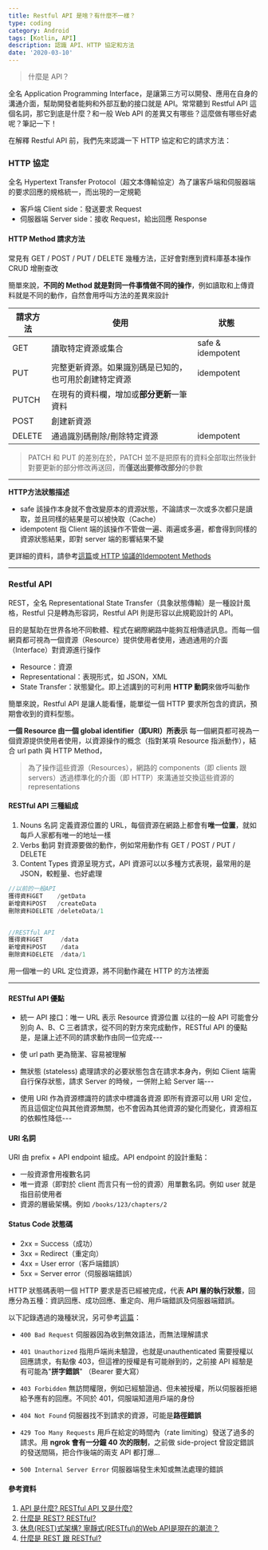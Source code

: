 ```yaml
---
title: Restful API 是啥？有什麼不一樣？
type: coding
category: Android
tags: [Kotlin, API]
description: 認識 API、HTTP 協定和方法
date: '2020-03-10'
---
```


> 什麼是 API？

全名 Application Programming Interface，是讓第三方可以開發、應用在自身的溝通介面，幫助開發者能夠和外部互動的接口就是 API。常常聽到 Restful API 這個名詞，那它到底是什麼？和一般 Web API 的差異又有哪些？這麼做有哪些好處呢？筆記一下！

在解釋 Restful API 前，我們先來認識一下 HTTP 協定和它的請求方法：

### HTTP 協定
全名 Hypertext Transfer Protocol（超文本傳輸協定）為了讓客戶端和伺服器端的要求回應的規格統一，而出現的一定規範
* 客戶端 Client side：發送要求 Request
* 伺服器端 Server side：接收 Request，給出回應 Response


#### HTTP Method 請求方法

常見有 GET / POST / PUT / DELETE 幾種方法，正好會對應到資料庫基本操作 CRUD 增刪查改

簡單來說，**不同的 Method 就是對同一件事情做不同的操作**，例如讀取和上傳資料就是不同的動作，自然會用呼叫方法的差異來設計

| 請求方法 | 使用 |狀態 |
| -------- | -------- |  -------- | 
| GET | 讀取特定資源或集合 |safe & idempotent|
| PUT | 完整更新資源。如果識別碼是已知的，也可用於創建特定資源 |idempotent|
| PUTCH | 在現有的資料欄，增加或**部分更新**一筆資料||
| POST | 創建新資源 |
| DELETE | 通過識別碼刪除/刪除特定資源 |idempotent|

> PATCH 和 PUT 的差別在於，PATCH 並不是把原有的資料全部取出然後針對要更新的部分修改再送回，而**僅送出要修改部分**的參數

---

**HTTP方法狀態描述**
* safe
該操作本身就不會改變原本的資源狀態，不論請求一次或多次都只是讀取，並且同樣的結果是可以被快取（Cache）
* idempotent
指 Client 端的該操作不管做一遍、兩遍或多遍，都會得到同樣的資源狀態結果，即對 server 端的影響結果不變


更詳細的資料，請參考[這篇](https://progressbar.tw/posts/53)或[ HTTP 協議的Idempotent Methods](https://matthung0807.blogspot.com/2019/02/http-idempotent-methods.html)

---

### Restful API

REST，全名 Representational State Transfer（具象狀態傳輸）是一種設計風格，Restful 只是轉為形容詞，Restful API 則是形容以此規範設計的 API。

目的是幫助在世界各地不同軟體、程式在網際網路中能夠互相傳遞訊息。而每一個網頁都可視為一個資源（Resource）提供使用者使用，通過通用的介面（Interface）對資源進行操作

* Resource：資源
* Representational：表現形式，如 JSON，XML
* State Transfer：狀態變化。即上述講到的可利用 **HTTP 動詞**來做呼叫動作

簡單來說，Restful API 是讓人能看懂，能單從一個 HTTP 要求所包含的資訊，預期會收到的資料型態。


**一個 Resource 由一個 global identifier（即URI）所表示**
每一個網頁都可視為一個資源提供使用者使用，以資源操作的概念（指對某項 Resource 指派動作），結合 url path 與 HTTP Method，

> 為了操作這些資源（Resources），網路的 components（即 clients 跟servers）透過標準化的介面（即 HTTP）來溝通並交換這些資源的 representations


#### RESTful API 三種組成
1. Nouns 名詞
定義資源位置的 URL，每個資源在網路上都會有**唯一位置**，就如每戶人家都有唯一的地址一樣
2. Verbs 動詞
對資源要做的動作，例如常用動作有 GET / POST / PUT / DELETE
3. Content Types
資源呈現方式，API 資源可以以多種方式表現，最常用的是 JSON，較輕量、也好處理

```java
//以前的一般API
獲得資料GET    /getData
新增資料POST   /createData
刪除資料DELETE /deleteData/1


//RESTful API
獲得資料GET     /data
新增資料POST    /data
刪除資料DELETE  /data/1
```

用一個唯一的 URL 定位資源，將不同動作藏在 HTTP 的方法裡面

---

#### RESTful API 優點

* 統一 API 接口：唯一 URL 表示 Resource 資源位置
以往的一般 API 可能會分別向 A、B、C 三者請求，從不同的對方來完成動作，RESTful API 的優點是，是讓上述不同的請求動作由同一位完成---

* 使 url path 更為簡潔、容易被理解

* 無狀態 (stateless) 
處理請求的必要狀態包含在請求本身內，例如 Client 端需自行保存狀態，請求 Server 的時候，一併附上給 Server 端---

* 使用 URI 作為資源標識符的請求中標識各資源
即所有資源可以用 URI 定位，而且這個定位與其他資源無關，也不會因為其他資源的變化而變化，資源相互的依賴性降低---


#### URI 名詞
URI 由 prefix + API endpoint 組成。API endpoint 的設計重點：
* 一般資源會用複數名詞
* 唯一資源（即對於 client 而言只有一份的資源）用單數名詞。例如 user 就是指目前使用者
* 資源的層級架構。例如 `/books/123/chapters/2`


#### Status Code 狀態碼
* 2xx = Success（成功）
* 3xx = Redirect（重定向）
* 4xx = User error（客戶端錯誤）
* 5xx = Server error（伺服器端錯誤）

HTTP 狀態碼表明一個 HTTP 要求是否已經被完成，代表 **API 層的執行狀態**，回應分為五種：資訊回應、成功回應、重定向、用戶端錯誤及伺服器端錯誤。

以下記錄遇過的幾種狀況，另可參考[這篇](https://tw.twincl.com/programming/*641y)：

* `400 Bad Request` 伺服器因為收到無效語法，而無法理解請求
* `401 Unauthorized`  指用戶端尚未驗證，也就是unauthenticated 需要授權以回應請求，有點像 403，但這裡的授權是有可能辦到的，之前接 API 經驗是有可能為"**拼字錯誤**" （Bearer 要大寫）
* `403 Forbidden`
無訪問權限，例如已經驗證過、但未被授權，所以伺服器拒絕給予應有的回應。不同於 401，伺服端知道用戶端的身份

* `404 Not Found` 
伺服器找不到請求的資源，可能是**路徑錯誤**

* `429 Too Many Requests`
用戶在給定的時間內（rate limiting）發送了過多的請求。用 **ngrok 會有一分鐘 40 次的限制**，之前做 side-project 曾設定錯誤的發送間隔，把合作後端的兩支 API 都打爆...

* `500 Internal Server Error`
伺服器端發生未知或無法處理的錯誤



#### 參考資料
1. [API 是什麼? RESTful API 又是什麼?](https://medium.com/itsems-frontend/api-%E6%98%AF%E4%BB%80%E9%BA%BC-restful-api-%E5%8F%88%E6%98%AF%E4%BB%80%E9%BA%BC-a001a85ab638) 
2. [什麼是 REST? RESTful?](https://medium.com/@cindyliu923/%E4%BB%80%E9%BA%BC%E6%98%AF-rest-restful-7667b3054371)
3. [休息(REST)式架構? 寧靜式(RESTful)的Web API是現在的潮流？](https://progressbar.tw/posts/53)
4. [什麼是 REST 跟 RESTful?](https://ihower.tw/blog/archives/1542)